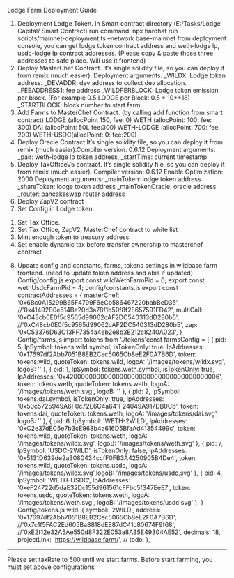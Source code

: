 Lodge Farm Deployment Guide
1. Deployment Lodge Token.
In Smart contract directory (E:/Tasks/Lodge Capital/ Smart Contract)
run command:
npx hardhat run scripts/mainnet-deployment.ts –network base-mainnet
from deployment console, you can get lodge token contract address and
weth-lodge lp, usdc-lodge lp contract addresses.
(Please copy & paste those three addresses to safe place. Will use it frontend)
2. Deploy MasterChef Contract.
It’s single solidity file, so you can deploy it from remix (much easier).
Deployment arguments.
_WILDX: Lodge token address.
_DEVADDR: dev address to collect dev allocation.
_FEEADDRESS1: fee address
_WILDPERBLOCK: Lodge token emission per block.
(For example 0.5 LODGE per Block: 0.5 * 10**18)
_STARTBLOCK: block number to start farm.
3. Add Farms to MasterChef Contract. (by calling add function from smart
contract)
LODGE (allocPoint 150, fee: 0)
WETH (allocPoint: 100: fee: 300)
DAI (allocPoint: 50L fee:300)
WETH-LODGE (allocPoint: 700: fee: 200)
WETH-USDC(allocPoint: 0: fee:200)
4. Deploy Oracle Contract
It’s single solidity file, so you can deploy it from remix (much easier).Compiler version: 0.6.12
Deployment arguments:
_pair: weth-lodge lp token address,
_startTime: current timestamp
5. Deploy TaxOfficeV5 contract.
It’s single solidity file, so you can deploy it from remix (much easier).
Compiler version: 0.6.12
Enable Optimization: 2000
Deployment arguments:
_mainToken: lodge token address
_shareToken: lodge token address
_mainTokenOracle: oracle address
_router: pancakeswap router address
6. Deploy ZapV2 contract
7. Set Config in Lodge token.
1) Set Tax Office.
2) Set Tax Office, ZapV2, MasterChef contract to white list
3) Mint enough token to treasury address.
4) Set enable dynamic tax before transfer ownership to masterchef contract.
8. Update config and constants, farms, tokens settings in wildbase.farm
frontend.
(need to update token address and abis if updated)
Config/config.js
export const wildWethFarmPid = 6;
export const wethUsdcFarmPid = 4;
config/constants.js
export const contractAddresses = {
masterChef: '0x6Bc0A15299B65F4799F6eCb586467220babBeD35',
//'0x41492B0e514Be20d3a78f1b50f8f2E657591FD42',
multiCall: '0xC48cb0E0f5c9565d99062cAF2DC540313dD280b5',
//'0xC48cb0E0f5c9565d99062cAF2DC540313dD280b5',
zap: '0xC53376D63C13FF7354a4eb2e8b3E212c8240A023',
}
Config/farms.js
import tokens from './tokens'const farmsConfig = [
{
pid: 5,
lpSymbol: tokens.wild.symbol,
isTokenOnly: true,
lpAddresses: '0x17697df2Abb7051B8EB2Cec5065Cb8eE2F0A7B6D',
token: tokens.wild,
quoteToken: tokens.wild,
logoA: '/images/tokens/wildx.svg',
logoB: ''
},
{
pid: 1,
lpSymbol: tokens.weth.symbol,
isTokenOnly: true,
lpAddresses: '0x4200000000000000000000000000000000000006',
token: tokens.weth,
quoteToken: tokens.weth,
logoA: '/images/tokens/weth.svg',
logoB: ''
},
{
pid: 2,
lpSymbol: tokens.dai.symbol,
isTokenOnly: true,
lpAddresses: '0x50c5725949A6F0c72E6C4a641F24049A917DB0Cb',
token: tokens.dai,
quoteToken: tokens.weth,
logoA: '/images/tokens/dai.svg',
logoB: ''
},
{
pid: 6,
lpSymbol: 'WETH-2WILD',
lpAddresses: '0xC2e37dEC5e7b3cE968b4a616D5BfaAd41354499c',
token: tokens.wild,
quoteToken: tokens.weth,
logoA: '/images/tokens/wildx.svg',
logoB: '/images/tokens/weth.svg'
},
{
pid: 7,
lpSymbol: 'USDC-2WILD',
isTokenOnly: false,
lpAddresses: '0x5131D639de2a3080434ccfF0FB3A4250905B4De4',
token: tokens.wild,
quoteToken: tokens.usdc,
logoA: '/images/tokens/wildx.svg',logoB: '/images/tokens/usdc.svg'
},
{
pid: 4,
lpSymbol: 'WETH-USDC',
lpAddresses: '0xeF24722d5daE32Dc155d961561cFFbc5f347EeE7',
token: tokens.usdc,
quoteToken: tokens.weth,
logoA: '/images/tokens/weth.svg',
logoB: '/images/tokens/usdc.svg'
},
}
Config/tokens.js
wild: {
symbol: '2WILD',
address: '0x17697df2Abb7051B8EB2Cec5065Cb8eE2F0A7B6D',
//'0x7c1f5FAC2Ed605Ba8818dEE87dC41c80674F9f68',
//'0xE2f12e32A5Ae550d8F322E053a8A35E49304AE52',
decimals: 18,
projectLink: 'https://wildbase.farm/', // todo:
},
* * *
Please set taxRate to 500 until we start farms.
Before start farming, you must set above configurations
